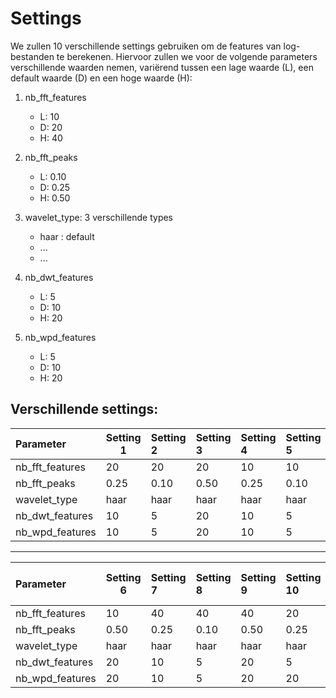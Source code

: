 Settings
=====

We zullen 10 verschillende settings gebruiken om de features van log-bestanden te berekenen.
Hiervoor zullen we voor de volgende parameters verschillende waarden nemen, variërend tussen een lage waarde (L), een default waarde (D) en een hoge waarde (H):

1. nb_fft_features
     * L: 10
     * D: 20
     * H: 40

2. nb_fft_peaks
	* L: 0.10
	* D: 0.25
	* H: 0.50

3. wavelet_type: 3 verschillende types
	* haar : default
    * ...
    * ...

4. nb_dwt_features
	* L: 5
	* D: 10
	* H: 20

5. nb_wpd_features
 	* L: 5
	* D: 10
	* H: 20



Verschillende settings:
-----

 Parameter |Setting 1 | Setting 2 | Setting 3 | Setting 4 | Setting 5
:-----------|------------|:------------|:------------|:------------|:------------
 nb_fft_features|        20 |     20 | 20| 10|10     
 nb_fft_peaks   |     0.25 |    0.10 | 0.50 | 0.25 | 0.10  
 wavelet_type   |        haar |     haar   |haar|haar|haar  
nb_dwt_features |          10 | 5    | 20  | 10 | 5
 nb_wpd_features|       10 |    5    |20 | 10 | 5
 
 ---

 Parameter |Setting 6 | Setting 7 | Setting 8 | Setting 9 | Setting 10 | Setting 11 (HMM's)
:-----------|------------|:------------|:------------|:------------|:------------|:------------
 nb_fft_features|        10 |     40|40|40|20|20     
 nb_fft_peaks   |      0.50 |    0.25|0.10|0.50|0.25|0.25 
 wavelet_type   |        haar |     haar  | haar|haar|haar  | haar  
nb_dwt_features |          20 |      10 |    5|20|5 | 10
 nb_wpd_features|       20 |    10   | 5|20 | 20 | 10
 
